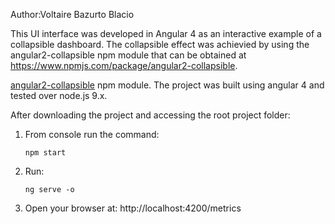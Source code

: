 Author:Voltaire Bazurto Blacio

This UI interface was developed in Angular 4 as an interactive example of a collapsible dashboard. The collapsible effect was achievied by using the angular2-collapsible npm module that can be obtained at https://www.npmjs.com/package/angular2-collapsible.

[angular2-collapsible](https://www.npmjs.com/package/angular2-collapsible) npm module.
 The project was built using angular 4 and tested over node.js 9.x. 

After downloading the project and accessing the root project folder:
 1) From console run  the command:
    ```
    npm start
    ```
2) Run:
    ```
    ng serve -o
    ```
3) Open your browser at:
    http://localhost:4200/metrics
